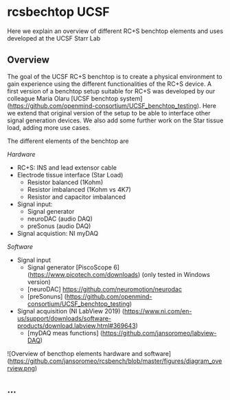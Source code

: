 # rcsbechtop UCSF
Here we explain an overview of different RC+S benchtop elements and uses developed at the UCSF Starr Lab

## Overview
The goal of the UCSF RC+S benchtop is to create a physical environment to gain experience using the different functionalities of the RC+S device. A first version of a benchtop setup suitable for RC+S was developed by our colleague Maria Olaru [UCSF benchtop system] (https://github.com/openmind-consortium/UCSF_benchtop_testing). Here we extend that original version of the setup to be able to interface other signal generation devices. We also add some further work on the Star tissue load, adding more use cases.

The different elements of the benchtop are

*Hardware*
* RC+S: INS and lead extensor cable
* Electrode tissue interface (Star Load)
  * Resistor balanced (1Kohm)
  * Resistor imbalanced (1Kohm vs 4K7)
  * Resistor and capacitor imbalanced
* Signal input:
  * Signal generator
  * neuroDAC (audio DAQ)
  * preSonus (audio DAQ)
* Signal acquistion: NI myDAQ

*Software*
* Signal input
  * Signal generator [PiscoScope 6] (https://www.picotech.com/downloads) (only tested in Windows version)
  * [neuroDAC] https://github.com/neuromotion/neurodac
  * [preSonuns] (https://github.com/openmind-consortium/UCSF_benchtop_testing)
* Signal acquisition (NI LabView 2019) (https://www.ni.com/en-us/support/downloads/software-products/download.labview.html#369643)
  * [myDAQ meas functions] (https://github.com/jansoromeo/labview-DAQ)

![Overview of bencthop elements hardware and software] (https://github.com/jansoromeo/rcsbench/blob/master/figures/diagram_overview.png)

## ...

